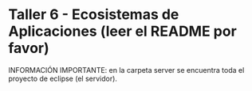 # Taller 6 - Ecosistemas de Aplicaciones (leer el README por favor)


INFORMACIÓN IMPORTANTE: en la carpeta server se encuentra toda el proyecto de eclipse (el servidor).



